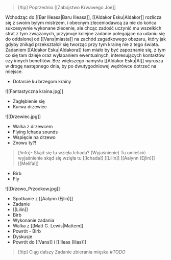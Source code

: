 >[!tip] Poprzednio
>[[Zabójstwo Krwawego Joe]]

Wchodząc do [[Bar Illeasa|Baru Illeasa]], [[Aldakor Esku|Aldakor]] rozlicza się z swoim byłym mistrzem, i obecnym zleceniodawcą za nie do końca sukcesywnie wykonane zlecenie, ale chcąc zadość uczynić mu wszelkich strat z tym związanych, przyjmuje kolejne zadanie polegające na udaniu się do oddalonej od [[Vans|miasta]] na zachód zagadkowego obszaru, który jak gdyby znikąd przekształcił się tworząc przy tym krainę nie z tego świata. Zadaniem [[Aldakor Esku|Aldakora]] tam miało by być zapoznanie się, z tym co się tam dzieje oraz wyłapaniem ewentualnych, interesujących kontaktów czy innych benefitów. Bez większego namysłu [[Aldakor Esku|Al]] wyrusza w drogę następnego dnia, by po dwutygodniowej wędrówce dotrzeć na miejsce.

- Dotarcie ku brzegom krainy
 
![[Fantastyczna kraina.jpg]]

- Zagłębienie się
- Kurwa drzewiec

![[Drzewiec.jpg]]
- Walka z drzewcem
- Flying Ichada sounds
- Wspięcie na drzewo
- Znowu ty?!

>[!info]- Skąd się tu wzięła Ichada? (Wyjaśnienie)
>Tu umieścić wyjaśnienie skąd się wzięła tu [[Ichada]]
[[Lilin]] [[Aalynn (Ejlin)]] [[Melifal]]

- Birb
- Fly

![[Drzewo_Przodkow.jpg]]

- Spotkanie z [[Aalynn (Ejlin)]]
- Zadanie
- [[Lilin]]
- Birb
- Wykonanie zadania
- Walka z [[Matt G. Lewis|Mattem]]
- Powrót - Birb
- Dyskusje
- Powrót do [[Vans]] i [[Illeas (Ilias)]]

>[!tip] Ciąg dalszy
>Zadanie zbierania mięska *#TODO*